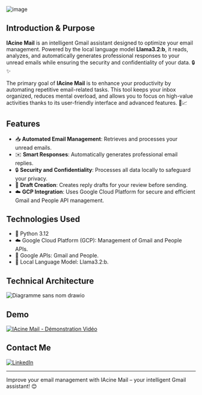 ![image](https://github.com/user-attachments/assets/15f5f5d1-e529-4a0e-aa6c-8ebe6e04e1c4)


## Introduction & Purpose

**IAcine Mail** is an intelligent Gmail assistant designed to optimize your email management. Powered by the local language model **Llama3.2:b**, it reads, analyzes, and automatically generates professional responses to your unread emails while ensuring the security and confidentiality of your data. 🔒✨

The primary goal of **IAcine Mail** is to enhance your productivity by automating repetitive email-related tasks. This tool keeps your inbox organized, reduces mental overload, and allows you to focus on high-value activities thanks to its user-friendly interface and advanced features. 🚀📈


## Features

- 📥 **Automated Email Management**: Retrieves and processes your unread emails.
- ✉️ **Smart Responses**: Automatically generates professional email replies.
- 🔒 **Security and Confidentiality**: Processes all data locally to safeguard your privacy.
- 📝 **Draft Creation**: Creates reply drafts for your review before sending.
- ☁️ **GCP Integration**: Uses Google Cloud Platform for secure and efficient Gmail and People API management.

## Technologies Used

- 🐍 Python 3.12
- ☁️ Google Cloud Platform (GCP): Management of Gmail and People APIs.
- 🔗 Google APIs: Gmail and People.
- 🧠 Local Language Model: Llama3.2:b.


## Technical Architecture
![Diagramme sans nom drawio](https://github.com/user-attachments/assets/39932747-00c5-4176-a4e1-ceb7b6e26683)


## Demo

<a href="https://www.youtube.com/watch?v=AQH3z2Ee73g" target="_blank">
  <img src="https://img.youtube.com/vi/AQH3z2Ee73g/maxresdefault.jpg" alt="IAcine Mail - Démonstration Vidéo" style="max-width:100%; height:auto;">
</a>


## Contact Me

[![LinkedIn](https://img.shields.io/badge/LinkedIn-%230077B5.svg?style=for-the-badge&logo=linkedin&logoColor=white)](https://www.linkedin.com/in/yacine-mekideche/)

---------------------------------------------------------------------
Improve your email management with IAcine Mail – your intelligent Gmail assistant! 😊
